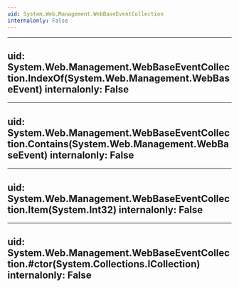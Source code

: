 ```yaml
---
uid: System.Web.Management.WebBaseEventCollection
internalonly: False
---
```


---
uid: System.Web.Management.WebBaseEventCollection.IndexOf(System.Web.Management.WebBaseEvent)
internalonly: False
---

---
uid: System.Web.Management.WebBaseEventCollection.Contains(System.Web.Management.WebBaseEvent)
internalonly: False
---

---
uid: System.Web.Management.WebBaseEventCollection.Item(System.Int32)
internalonly: False
---

---
uid: System.Web.Management.WebBaseEventCollection.#ctor(System.Collections.ICollection)
internalonly: False
---
